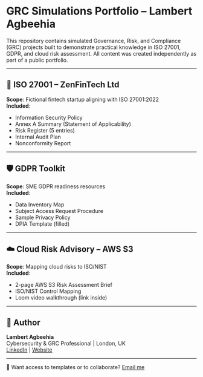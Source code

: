 # GRC Simulations Portfolio – Lambert Agbeehia

This repository contains simulated Governance, Risk, and Compliance (GRC) projects built to demonstrate practical knowledge in ISO 27001, GDPR, and cloud risk assessment. All content was created independently as part of a public portfolio.

---

## 📁 ISO 27001 – ZenFinTech Ltd

**Scope**: Fictional fintech startup aligning with ISO 27001:2022  
**Included**:
- Information Security Policy
- Annex A Summary (Statement of Applicability)
- Risk Register (5 entries)
- Internal Audit Plan
- Nonconformity Report

---

## 🛡️ GDPR Toolkit

**Scope**: SME GDPR readiness resources  
**Included**:
- Data Inventory Map
- Subject Access Request Procedure
- Sample Privacy Policy
- DPIA Template (filled)

---

## ☁️ Cloud Risk Advisory – AWS S3

**Scope**: Mapping cloud risks to ISO/NIST  
**Included**:
- 2-page AWS S3 Risk Assessment Brief
- ISO/NIST Control Mapping
- Loom video walkthrough (link inside)

---

## 📌 Author

**Lambert Agbeehia**  
Cybersecurity & GRC Professional | London, UK  
[LinkedIn](https://www.linkedin.com/in/lambert-agbeehia-1480a018b/) | [Website](https://lambmeister.com)

---

📢 Want access to templates or to collaborate? [Email me](mailto:lambmeister7@gmail.com)
